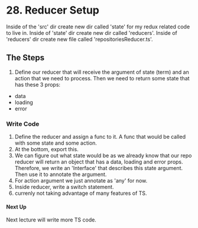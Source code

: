 # 28. Reducer Setup

Inside of the 'src' dir create new dir called 'state' for my redux related code to live in.
Inside of 'state' dir create new dir called 'reducers'.
Inside of 'reducers' dir create new file called 'repositoriesReducer.ts'.

## The Steps

1. Define our reducer that will receive the argument of state (term) and an action that we need to process. Then we need to return some state that has these 3 props:

- data
- loading
- error

### Write Code

1. Define the reducer and assign a func to it. A func that would be called with some state and some action.
2. At the bottom, export this.
3. We can figure out what state would be as we already know that our repo reducer will return an object that has a data, loading and error props. Therefore, we write an 'Interface' that describes this state argument. Then use it to annotate the argument.
4. For action argument we just annotate as 'any' for now.
5. Inside reducer, write a switch statement.
6. currenly not taking advantage of many features of TS.

#### Next Up

Next lecture will write more TS code.

